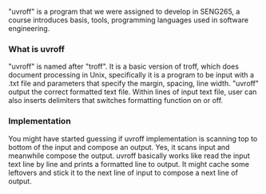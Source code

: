 "uvroff" is a program that we were assigned to develop in SENG265, a course introduces basis, tools, programming languages used in software engineering. 

### What is uvroff
"uvroff" is named after "troff". It is a basic version of troff, which does document processing in Unix, specifically it is a program to be input with a .txt file and parameters that specify the margin, spacing, line width. "uvroff" output the correct formatted text file. Within lines of input text file, user can also inserts delimiters that switches formatting function on or off.

### Implementation
You might have started guessing if uvroff implementation is scanning top to bottom of the input and compose an output. Yes, it scans input and meanwhile compose the output. uvroff basically works like read the input text line by line and prints a formatted line to output. It might cache some leftovers and stick it to the next line of input to compose a next line of output.
